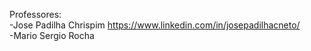 Professores:<br/>
    -Jose Padilha Chrispim https://www.linkedin.com/in/josepadilhacneto/<br/>
    -Mario Sergio Rocha
